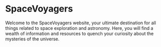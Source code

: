 # SpaceVoyagers
Welcome to the SpaceVoyagers website, your ultimate destination for all things related to space exploration and astronomy. Here, you will find a wealth of information and resources to quench your curiosity about the mysteries of the universe.
